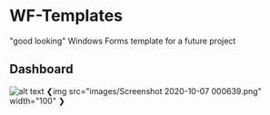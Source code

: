 # WF-Templates

"good looking" Windows Forms template for a future project

## Dashboard
![alt text](https://github.com/18Markus1984/WF-Templates/tree/master/images/Screenshot1.png)
❮img src="images/Screenshot 2020-10-07 000639.png" width="100" ❯
